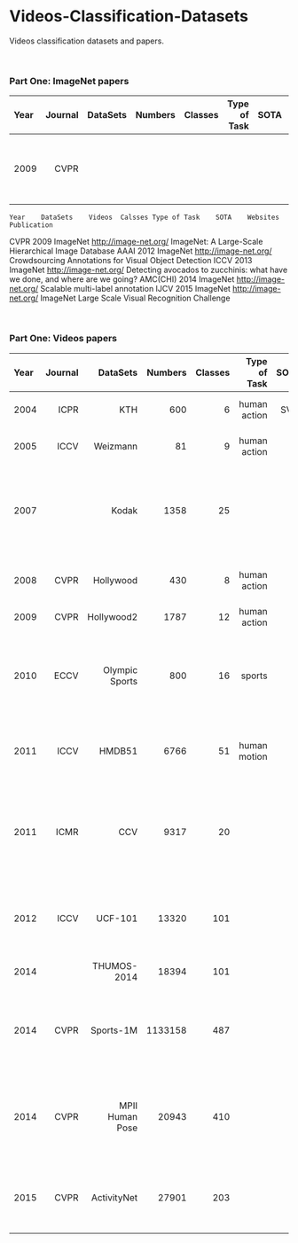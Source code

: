# Videos-Classification-Datasets
Videos classification datasets and papers.


&nbsp; 
&nbsp;  
###  Part One: ImageNet papers
Year | Journal | DataSets | Numbers | Classes| Type of Task| SOTA | Homepage | Publication |
:----|--------:|---------:|--------:|-------:|------------:|-----:|---------:|:------------:
2009 |  CVPR   |    |   | | |  |  [IMAGENET](http://image-net.org/) | [ ImageNet: A Large-Scale Hierarchical Image Database](http://image-net.org/static_files/papers/imagenet_cvpr09.pdf)|


								
	Year	DataSets	Videos	Calsses	Type of Task	SOTA	Websites	Publication
CVPR	2009	ImageNet					http://image-net.org/	 ImageNet: A Large-Scale Hierarchical Image Database
 AAAI 	2012	ImageNet					http://image-net.org/	Crowdsourcing Annotations for Visual Object Detection
ICCV	2013	ImageNet					http://image-net.org/	Detecting avocados to zucchinis: what have we done, and where are we going?
AMC(CHI)	2014	ImageNet					http://image-net.org/	Scalable multi-label annotation
IJCV	2015	ImageNet					http://image-net.org/	ImageNet Large Scale Visual Recognition Challenge



&nbsp; 
&nbsp;  
###  Part One: Videos papers
Year | Journal | DataSets | Numbers | Classes| Type of Task| SOTA | Homepage | Publication |
:----|--------:|---------:|--------:|-------:|------------:|-----:|---------:|:------------:
2004 |	ICPR   | KTH	  |600	    |6       |human action |SVM   | [Recognition of human actions](https://www.csc.kth.se/cvap/actions/) | --- |
2005 |	ICCV   |Weizmann  |81	    |9       |human action |	  |[Actions as Space-Time Shapes](http://www.wisdom.weizmann.ac.il/~vision/SpaceTimeActions.html) | [Actions as Space-Time Shapes](http://www.wisdom.weizmann.ac.il/~vision/VideoAnalysis/Demos/SpaceTimeActions/SpaceTimeActions_pami07.pdf) |
2007 |	       |Kodak	  |1358     |	25   |	           |	  |[Kodak's consumer video benchmark data set](https://www.ee.columbia.edu/ln/dvmm/consumervideo/) |	[Kodak consumer video benchmark data set: concept definition and annotation ]() |
2008 |	CVPR   |Hollywood |	430 |	8    |human action |	  |[Ivan Laptev lab](https://www.di.ens.fr/~laptev/download.html)  | [Learning realistic human actions from movies](http://www.irisa.fr/vista/Papers/2008_cvpr_laptev.pdf) |
2009 |	CVPR   |Hollywood2|1787     |	12   |human action |	  |[Ivan Laptev lab](https://www.di.ens.fr/~laptev/download.html) | [Actions in Context](http://www.irisa.fr/vista/Papers/2009_cvpr_marszalek.pdf) |
2010 |	ECCV   |Olympic Sports|	800 |	16   |sports	   |      |[standford vison lab](http://vision.stanford.edu/Datasets/OlympicSports/) |	[Modeling Temporal Structure of Decomposable Motion Segments for Activity Classification](http://vision.stanford.edu/documents/NieblesChenFei-Fei_ECCV2010.pdf) |
2011 |	ICCV   |HMDB51	  |6766	    |51      |human motion |	  | [HMDB](https://deepai.org/dataset/hmdb-51)	| [HMDB: A Large Video Database for Human Motion Recognition](http://cbcl.mit.edu/publications/ps/Kuehne_etal_iccv11.pdf) |
2011 |	ICMR   |CCV	  |9317     |20	     |		   |      |[CCV Database](https://www.ee.columbia.edu/ln/dvmm/CCV/) | [Consumer Video Understanding: A Benchmark Database and An Evaluation of Human and Machine Performance](https://www.ee.columbia.edu/ln/dvmm/publications/11/icmr11-consumervideo.pdf) |
2012 |	ICCV   |UCF-101	  |13320    |	101  |		   |	  |[UCF101 – Action Recognition Data Set](https://www.crcv.ucf.edu/research/data-sets/ucf101/) | [UCF101: A Dataset of 101 Human Actions Classes From Videos in The Wild](https://www.ee.columbia.edu/ln/dvmm/publications/11/icmr11-consumervideo.pdf) |
2014 |        |THUMOS-2014|18394    |	101  |		   |	  |[THUMOS Challenge 2014](http://crcv.ucf.edu/THUMOS14/home.html)	|   |
2014 |	CVPR  |	Sports-1M |1133158  |	487  |		   |	  |[Sports-1M](https://cs.stanford.edu/people/karpathy/deepvideo/)      | [Large-scale Video Classification with Convolutional Neural Networks](https://ieeexplore.ieee.org/document/6909619) |
2014 |	CVPR  |MPII Human Pose|20943|	410  |		   |	  |[MPII Human Pose Dataset](http://human-pose.mpi-inf.mpg.de/) | [2D Human Pose Estimation: New Benchmark and State of the Art Analysis](https://ieeexplore.ieee.org/document/6909866) |
2015 |	CVPR  |ActivityNet| 27901   |	203  |		   |	  |[ACTIVITYNET](http://activity-net.org/) | [ActivityNet: A Large-Scale Video Benchmark for Human Activity Understanding](https://ieeexplore.ieee.org/document/7298698) |





